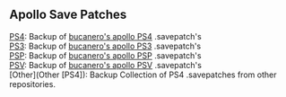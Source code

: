 ## Apollo Save Patches

[PS4](PS4): Backup of [bucanero's apollo PS4](https://github.com/bucanero/apollo-patches/tree/main/PS4) .savepatch's  
[PS3](PS3): Backup of [bucanero's apollo PS3](https://github.com/bucanero/apollo-patches/tree/main/PS3) .savepatch's  
[PSP](PSP): Backup of [bucanero's apollo PSP](https://github.com/bucanero/apollo-patches/tree/main/PSP) .savepatch's  
[PSV](PSV): Backup of [bucanero's apollo PSV](https://github.com/bucanero/apollo-patches/tree/main/PSV) .savepatch's  
[Other](Other [PS4]): Backup Collection of PS4 .savepatches from other repositories.

